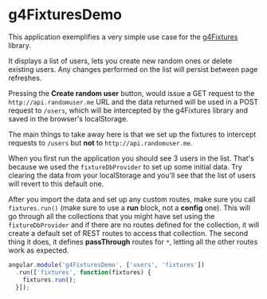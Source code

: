 # g4FixturesDemo

This application exemplifies a very simple use case for the [g4Fixtures][g4f-repo] library.

It displays a list of users, lets you create new random ones or delete existing users. Any changes performed on the list will persist between page refreshes.

Pressing the **Create random user** button, would issue a GET request to the `http://api.randomuser.me` URL and the data returned will be used in a POST request to `/users`, which will be intercepted by the g4Fixtures library and saved in the browser's localStorage.

The main things to take away here is that we set up the fixtures to intercept requests to `/users` but **not** to `http://api.randomuser.me`.

When you first run the application you should see 3 users in the list. That's because we used the `fixtureDbProvider` to set up some initial data. Try clearing the data from your localStorage and you'll see that the list of users will revert to this default one.

After you import the data and set up any custom routes, make sure you call `fixtures.run()` (make sure to use a **run** block, not a **config** one). This will go through all the collections that you might have set using the `fixtureDbProvider` and if there are no routes defined for the collection, it will create a default set of REST routes to access that collection. The second thing it does, it defines **passThrough** routes for `*`, letting all the other routes work as expected.

```js
angular.module('g4FixturesDemo', ['users', 'fixtures'])
  .run(['fixtures', function(fixtures) {
    fixtures.run();
  }]);
```



[g4f-repo]: https://github.com/AllegiantAir/g4-fixtures
